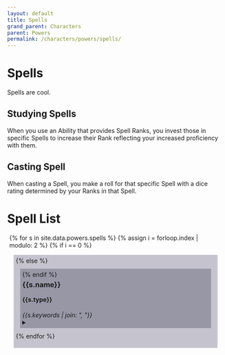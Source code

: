 ```yaml
---
layout: default
title: Spells
grand_parent: Characters
parent: Powers
permalink: /characters/powers/spells/
---
```


# Spells
Spells are cool.

## Studying Spells
When you use an Ability that provides Spell Ranks, you invest those in specific Spells to increase their Rank reflecting your increased proficiency with them.

## Casting Spell
When casting a Spell, you make a roll for that specific Spell with a dice rating determined by your Ranks in that Spell.


# Spell List

<section>

<div style="background-color: ; margin: 5px;">

{% for s in site.data.powers.spells %}
    {% assign i = forloop.index | modulo: 2 %}
    {% if i == 0 %}
        <div style="background-color: #4b476650; margin: 10px; padding: 5px;">
    {% else %}
        <div class="row" style="background-color: #37344f50; margin: 10px; padding: 5px;">
    {% endif %}
    <h3 style="margin-top: 5px;">{{s.name}}</h3>
    <h4 style="margin-top: 5px;">{{s.type}}</h4>
    <em>{{s.keywords | join: ", "}}</em>
    <details>
        <summary></summary>
        {% assign j = s.max_ranks %}
        {% for i in (1..j) %}
            <img style="width: 20px" src="/no1_system/assets/img/plain-circle.png">
        {% endfor %}
        {% if s.requires %}
            <p><em>Requires: </em>{{s.requires}}</p>
        {% endif %}
        <p><strong>Effect</strong>
        <br>{{s.effect}}</p>
        {% assign thresh = s.threshold %}
            {% for t in s.thresh %}
                <h5>Threshold {{t.hits}} </h5>
                <p>{{t.effect}}</p>
            {% endfor %}
    </details>
    </div>
{% endfor %}
</div>
</section>